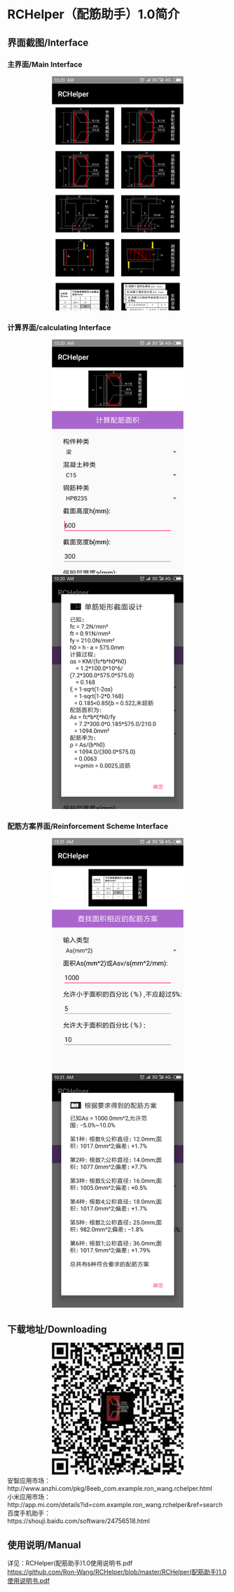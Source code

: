 # RCHelper（配筋助手）1.0简介

## 界面截图/Interface

### 主界面/Main Interface

<div align="center">
  <img src=https://github.com/Ron-Wang/RCHelper/blob/master/Image/SMain.png width=300dp height=533dp>
</div>

### 计算界面/calculating Interface

<div align="center">
  <img src=https://github.com/Ron-Wang/RCHelper/blob/master/Image/SCal_1.png width=300dp height=533dp>
</div>

<div align="center">
  <img src=https://github.com/Ron-Wang/RCHelper/blob/master/Image/SCal_2.png width=300dp height=533dp>
</div>


### 配筋方案界面/Reinforcement Scheme Interface

<div align="center">
  <img src=https://github.com/Ron-Wang/RCHelper/blob/master/Image/SFind_1.png width=300dp height=533dp>
</div>

<div align="center">
  <img src=https://github.com/Ron-Wang/RCHelper/blob/master/Image/SFind_2.png width=300dp height=533dp>
</div>

## 下载地址/Downloading

<div align="center">
  <img src=https://github.com/Ron-Wang/RCHelper/blob/master/Image/scan.jpg width=300dp height=300dp>
</div>
安智应用市场：</br>
http://www.anzhi.com/pkg/8eeb_com.example.ron_wang.rchelper.html</br>
小米应用市场：</br>
http://app.mi.com/details?id=com.example.ron_wang.rchelper&ref=search</br>
百度手机助手：</br>
https://shouji.baidu.com/software/24756518.html</br>

## 使用说明/Manual

详见：RCHelper(配筋助手)1.0使用说明书.pdf</br>
https://github.com/Ron-Wang/RCHelper/blob/master/RCHelper(配筋助手)1.0使用说明书.pdf
